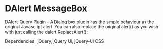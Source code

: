 DAlert MessageBox 
======

DAlert jQuery Plugin - A Dialog box plugin has the simple behaviour as the original Javascript alert. You can also replace the original alert() as you wish with just calling the dalert.ReplaceAlert();

Dependencies : jQuery, jQuery UI, jQuery-UI CSS

